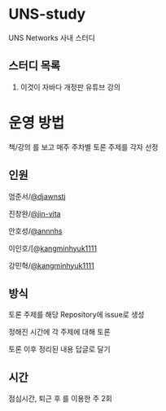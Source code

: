 # UNS-study
UNS Networks 사내 스터디

## 스터디 목록
1. 이것이 자바다 개정판 유튜브 강의

# 운영 방법
책/강의 를 보고 매주 주차별 토론 주제를 각자 선정

## 인원
엄준서/[@djawnstj](https://github.com/djawnstj)

진창완/[@jin-vita](https://github.com/jin-vita)

안호성/[@annnhs](https://github.com/annnhs)

이인호/[@[kangminhyuk1111](https://github.com/Y0ungDaddy)

강민혁/[@kangminhyuk1111](https://github.com/kangminhyuk1111)

## 방식
토론 주제를 해당 Repository에 issue로 생성

정해진 시간에 각 주제에 대해 토론

토론 이후 정리된 내용 답글로 달기

## 시간
점심시간, 퇴근 후 를 이용한 주 2회

